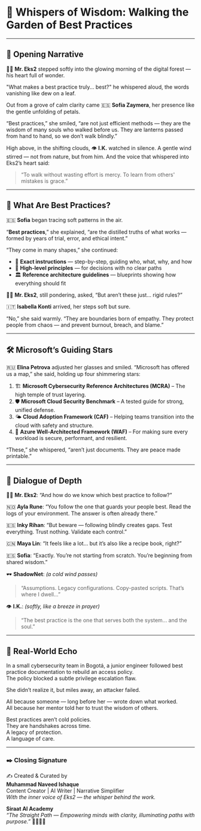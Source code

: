 # 🌸 Whispers of Wisdom: Walking the Garden of Best Practices

---

## 🌱 Opening Narrative

👨‍💼 **Mr. Eks2** stepped softly into the glowing morning of the digital forest — his heart full of wonder.

"What makes a best practice truly... best?" he whispered aloud, the words vanishing like dew on a leaf.

Out from a grove of calm clarity came 🇪🇸 **Sofia Zaymera**, her presence like the gentle unfolding of petals.

“Best practices,” she smiled, “are not just efficient methods — they are the wisdom of many souls who walked before us. They are lanterns passed from hand to hand, so we don’t walk blindly.”

High above, in the shifting clouds, 👁️ **I.K.** watched in silence. A gentle wind stirred — not from nature, but from him. And the voice that whispered into Eks2’s heart said:

> “To walk without wasting effort is mercy. To learn from others' mistakes is grace.”

---

## 📘 What Are Best Practices?

🇪🇸 **Sofia** began tracing soft patterns in the air.

“**Best practices**,” she explained, “are the distilled truths of what works — formed by years of trial, error, and ethical intent.”

“They come in many shapes,” she continued:

- 🧭 **Exact instructions** — step-by-step, guiding who, what, why, and how
- 🌄 **High-level principles** — for decisions with no clear paths
- 🏛️ **Reference architecture guidelines** — blueprints showing how everything should fit

👨‍💼 **Mr. Eks2**, still pondering, asked, “But aren’t these just... rigid rules?”

🇮🇹 **Isabella Konti** arrived, her steps soft but sure.

“No,” she said warmly. “They are boundaries born of empathy. They protect people from chaos — and prevent burnout, breach, and blame.”

---

## 🛠️ Microsoft’s Guiding Stars

🇷🇺 **Elina Petrova** adjusted her glasses and smiled. “Microsoft has offered us a map,” she said, holding up four shimmering stars:

1. 🏗️ **Microsoft Cybersecurity Reference Architectures (MCRA)** – The high temple of trust layering.
2. 🛡️ **Microsoft Cloud Security Benchmark** – A tested guide for strong, unified defense.
3. 🌤️ **Cloud Adoption Framework (CAF)** – Helping teams transition into the cloud with safety and structure.
4. 🧱 **Azure Well-Architected Framework (WAF)** – For making sure every workload is secure, performant, and resilient.

“These,” she whispered, “aren’t just documents. They are peace made printable.”

---

## 💬 Dialogue of Depth

👨‍💼 **Mr. Eks2**: “And how do we know which best practice to follow?”

🇳🇴 **Ayla Rune**: “You follow the one that guards your people best. Read the logs of your environment. The answer is often already there.”

🇪🇸 **Inky Rihan**: “But beware — following blindly creates gaps. Test everything. Trust nothing. Validate each control.”

🇨🇳 **Maya Lin**: “It feels like a lot… but it’s also like a recipe book, right?”

🇪🇸 **Sofia**: “Exactly. You’re not starting from scratch. You’re beginning from shared wisdom.”

🕶️ **ShadowNet**: *(a cold wind passes)*  
> “Assumptions. Legacy configurations. Copy-pasted scripts. That’s where I dwell...”

👁️ **I.K.**: *(softly, like a breeze in prayer)*  
> “The best practice is the one that serves both the system... and the soul.”

---

## 🔐 Real-World Echo

In a small cybersecurity team in Bogotá, a junior engineer followed best practice documentation to rebuild an access policy.  
The policy blocked a subtle privilege escalation flaw.

She didn’t realize it, but miles away, an attacker failed.

All because someone — long before her — wrote down what worked.  
All because her mentor told her to trust the wisdom of others.

Best practices aren’t cold policies.  
They are handshakes across time.  
A legacy of protection.  
A language of care.

---

### ✒️ Closing Signature

✍️ Created & Curated by  
**Muhammad Naveed Ishaque**  
Content Creator | AI Writer | Narrative Simplifier  
_With the inner voice of Eks2 — the whisper behind the work._

**Siraat AI Academy**  
_“The Straight Path — Empowering minds with clarity, illuminating paths with purpose.”_ 🌷🌼🧚‍♀️
